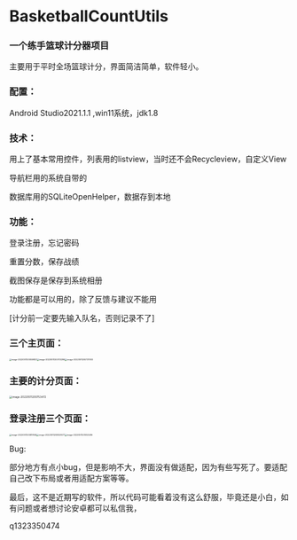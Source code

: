 # BasketballCountUtils

### 一个练手篮球计分器项目

主要用于平时全场篮球计分，界面简洁简单，软件轻小。

### 配置：

Android Studio2021.1.1 ,win11系统，jdk1.8

### 技术：

用上了基本常用控件，列表用的listview，当时还不会Recycleview，自定义View

导航栏用的系统自带的

数据库用的SQLiteOpenHelper，数据存到本地

### 功能：

登录注册，忘记密码

重置分数，保存战绩

截图保存是保存到系统相册

功能都是可以用的，除了反馈与建议不能用

[计分前一定要先输入队名，否则记录不了]

### 三个主页面：

<img src="https://cdn.jsdelivr.net/gh/0Professor/PicGoTest/images/202205112005963.png" alt="image-20220511200559821" style="zoom:25%;" /><img src="https://cdn.jsdelivr.net/gh/0Professor/PicGoTest/images/202205112007408.png" alt="image-20220511200703296" style="zoom:25%;" /><img src="https://cdn.jsdelivr.net/gh/0Professor/PicGoTest/images/202205112007203.png" alt="image-20220511200737083" style="zoom:25%;" />

### 主要的计分页面：

<img src="../AppData/Roaming/Typora/typora-user-images/image-20220511200753472.png" alt="image-20220511200753472" style="zoom:33%;" />

### 登录注册三个页面：

<img src="https://cdn.jsdelivr.net/gh/0Professor/PicGoTest/images/202205112008284.png" alt="image-20220511200819146" style="zoom:25%;" /><img src="../AppData/Roaming/Typora/typora-user-images/image-20220511200829077.png" alt="image-20220511200829077" style="zoom:25%;" /><img src="../AppData/Roaming/Typora/typora-user-images/image-20220511201053496.png" alt="image-20220511201053496" style="zoom:25%;" />

Bug:

部分地方有点小bug，但是影响不大，界面没有做适配，因为有些写死了。要适配自己改下布局或者用适配方案等等。

最后，这不是近期写的软件，所以代码可能看着没有这么舒服，毕竟还是小白，如有问题或者想讨论安卓都可以私信我，

q1323350474